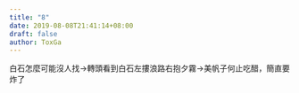 ```yaml
---
title: "8"
date: 2019-08-08T21:41:14+08:00
draft: false
author: ToxGa
---
```


白石怎麼可能沒人找->轉頭看到白石左摟浪路右抱夕霧->美帆子何止吃醋，簡直要炸了
